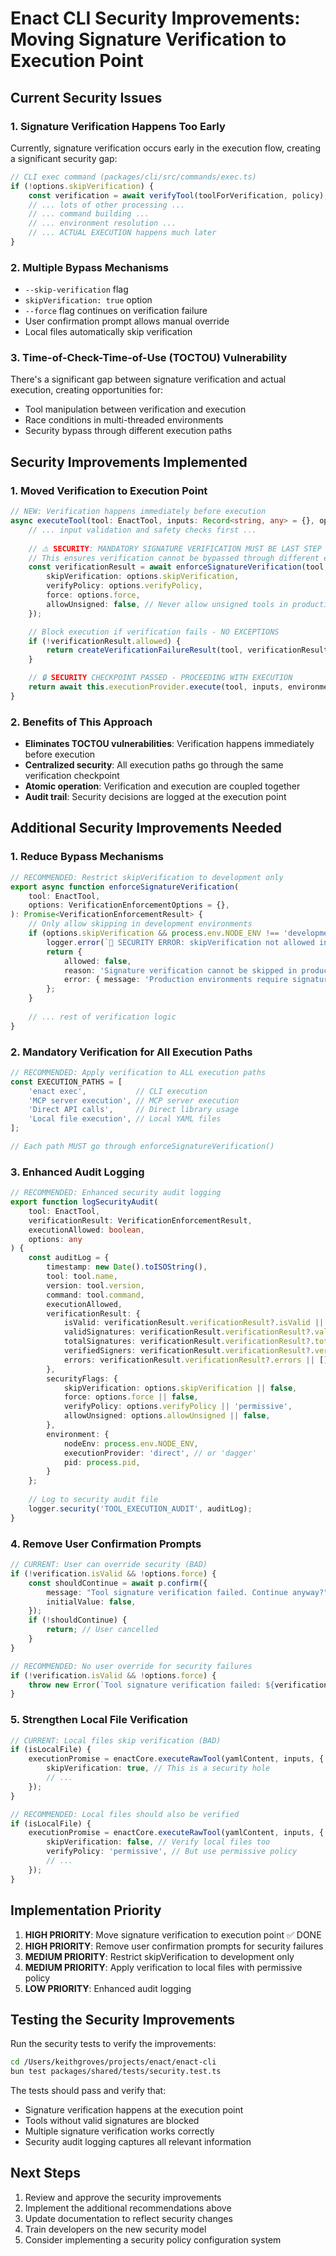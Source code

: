 # Enact CLI Security Improvements: Moving Signature Verification to Execution Point

## Current Security Issues

### 1. Signature Verification Happens Too Early
Currently, signature verification occurs early in the execution flow, creating a significant security gap:

```typescript
// CLI exec command (packages/cli/src/commands/exec.ts)
if (!options.skipVerification) {
    const verification = await verifyTool(toolForVerification, policy);
    // ... lots of other processing ...
    // ... command building ...
    // ... environment resolution ...
    // ... ACTUAL EXECUTION happens much later
}
```

### 2. Multiple Bypass Mechanisms
- `--skip-verification` flag
- `skipVerification: true` option  
- `--force` flag continues on verification failure
- User confirmation prompt allows manual override
- Local files automatically skip verification

### 3. Time-of-Check-Time-of-Use (TOCTOU) Vulnerability
There's a significant gap between signature verification and actual execution, creating opportunities for:
- Tool manipulation between verification and execution
- Race conditions in multi-threaded environments
- Security bypass through different execution paths

## Security Improvements Implemented

### 1. Moved Verification to Execution Point
```typescript
// NEW: Verification happens immediately before execution
async executeTool(tool: EnactTool, inputs: Record<string, any> = {}, options: ToolExecuteOptions = {}): Promise<ExecutionResult> {
    // ... input validation and safety checks first ...
    
    // ⚠️ SECURITY: MANDATORY SIGNATURE VERIFICATION MUST BE LAST STEP BEFORE EXECUTION
    // This ensures verification cannot be bypassed through different execution paths
    const verificationResult = await enforceSignatureVerification(tool, {
        skipVerification: options.skipVerification,
        verifyPolicy: options.verifyPolicy,
        force: options.force,
        allowUnsigned: false, // Never allow unsigned tools in production
    });

    // Block execution if verification fails - NO EXCEPTIONS
    if (!verificationResult.allowed) {
        return createVerificationFailureResult(tool, verificationResult, executionId);
    }

    // 🔒 SECURITY CHECKPOINT PASSED - PROCEEDING WITH EXECUTION
    return await this.executionProvider.execute(tool, inputs, environment);
}
```

### 2. Benefits of This Approach
- **Eliminates TOCTOU vulnerabilities**: Verification happens immediately before execution
- **Centralized security**: All execution paths go through the same verification checkpoint
- **Atomic operation**: Verification and execution are coupled together
- **Audit trail**: Security decisions are logged at the execution point

## Additional Security Improvements Needed

### 1. Reduce Bypass Mechanisms
```typescript
// RECOMMENDED: Restrict skipVerification to development only
export async function enforceSignatureVerification(
    tool: EnactTool,
    options: VerificationEnforcementOptions = {},
): Promise<VerificationEnforcementResult> {
    // Only allow skipping in development environments
    if (options.skipVerification && process.env.NODE_ENV !== 'development') {
        logger.error(`🚨 SECURITY ERROR: skipVerification not allowed in production`);
        return {
            allowed: false,
            reason: 'Signature verification cannot be skipped in production',
            error: { message: 'Production environments require signature verification', code: 'SKIP_VERIFICATION_BLOCKED' }
        };
    }
    
    // ... rest of verification logic
}
```

### 2. Mandatory Verification for All Execution Paths
```typescript
// RECOMMENDED: Apply verification to ALL execution paths
const EXECUTION_PATHS = [
    'enact exec',           // CLI execution
    'MCP server execution', // MCP server execution  
    'Direct API calls',     // Direct library usage
    'Local file execution', // Local YAML files
];

// Each path MUST go through enforceSignatureVerification()
```

### 3. Enhanced Audit Logging
```typescript
// RECOMMENDED: Enhanced security audit logging
export function logSecurityAudit(
    tool: EnactTool,
    verificationResult: VerificationEnforcementResult,
    executionAllowed: boolean,
    options: any
) {
    const auditLog = {
        timestamp: new Date().toISOString(),
        tool: tool.name,
        version: tool.version,
        command: tool.command,
        executionAllowed,
        verificationResult: {
            isValid: verificationResult.verificationResult?.isValid || false,
            validSignatures: verificationResult.verificationResult?.validSignatures || 0,
            totalSignatures: verificationResult.verificationResult?.totalSignatures || 0,
            verifiedSigners: verificationResult.verificationResult?.verifiedSigners || [],
            errors: verificationResult.verificationResult?.errors || [],
        },
        securityFlags: {
            skipVerification: options.skipVerification || false,
            force: options.force || false,
            verifyPolicy: options.verifyPolicy || 'permissive',
            allowUnsigned: options.allowUnsigned || false,
        },
        environment: {
            nodeEnv: process.env.NODE_ENV,
            executionProvider: 'direct', // or 'dagger'
            pid: process.pid,
        }
    };
    
    // Log to security audit file
    logger.security('TOOL_EXECUTION_AUDIT', auditLog);
}
```

### 4. Remove User Confirmation Prompts
```typescript
// CURRENT: User can override security (BAD)
if (!verification.isValid && !options.force) {
    const shouldContinue = await p.confirm({
        message: "Tool signature verification failed. Continue anyway?",
        initialValue: false,
    });
    if (!shouldContinue) {
        return; // User cancelled
    }
}

// RECOMMENDED: No user override for security failures
if (!verification.isValid && !options.force) {
    throw new Error(`Tool signature verification failed: ${verification.message}`);
}
```

### 5. Strengthen Local File Verification
```typescript
// CURRENT: Local files skip verification (BAD)
if (isLocalFile) {
    executionPromise = enactCore.executeRawTool(yamlContent, inputs, {
        skipVerification: true, // This is a security hole
        // ...
    });
}

// RECOMMENDED: Local files should also be verified
if (isLocalFile) {
    executionPromise = enactCore.executeRawTool(yamlContent, inputs, {
        skipVerification: false, // Verify local files too
        verifyPolicy: 'permissive', // But use permissive policy
        // ...
    });
}
```

## Implementation Priority

1. **HIGH PRIORITY**: Move signature verification to execution point ✅ DONE
2. **HIGH PRIORITY**: Remove user confirmation prompts for security failures
3. **MEDIUM PRIORITY**: Restrict skipVerification to development only
4. **MEDIUM PRIORITY**: Apply verification to local files with permissive policy  
5. **LOW PRIORITY**: Enhanced audit logging

## Testing the Security Improvements

Run the security tests to verify the improvements:

```bash
cd /Users/keithgroves/projects/enact/enact-cli
bun test packages/shared/tests/security.test.ts
```

The tests should pass and verify that:
- Signature verification happens at the execution point
- Tools without valid signatures are blocked
- Multiple signature verification works correctly
- Security audit logging captures all relevant information

## Next Steps

1. Review and approve the security improvements
2. Implement the additional recommendations above
3. Update documentation to reflect security changes
4. Train developers on the new security model
5. Consider implementing a security policy configuration system
